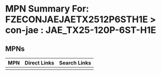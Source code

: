 



# MPN Summary For: FZECONJAEJAETX2512P6STH1E > con-jae : JAE_TX25-120P-6ST-H1E

## MPNs
  

|MPN|Direct Links|Search Links|
| :--- | :--- | :--- |
||||
